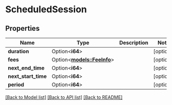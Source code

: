 # ScheduledSession

## Properties

| Name                | Type                                      | Description | Notes      |
| ------------------- | ----------------------------------------- | ----------- | ---------- |
| **duration**        | Option<**i64**>                           |             | [optional] |
| **fees**            | Option<[**models::FeeInfo**](FeeInfo.md)> |             | [optional] |
| **next_end_time**   | Option<**i64**>                           |             | [optional] |
| **next_start_time** | Option<**i64**>                           |             | [optional] |
| **period**          | Option<**i64**>                           |             | [optional] |

[[Back to Model list]](../README.md#documentation-for-models) [[Back to API list]](../README.md#documentation-for-api-endpoints) [[Back to README]](../README.md)

